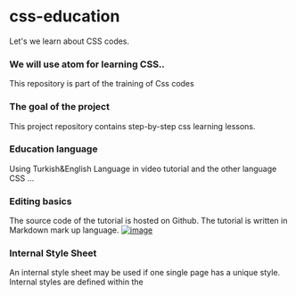 # css-education
Let's we learn about CSS codes.
### We will use atom for learning CSS..

This repository is part of the training of Css codes

### The goal of the project
This project repository contains step-by-step css learning lessons.

### Education language
Using Turkish&English Language in video tutorial and the other language CSS ...

### Editing basics
The source code of the tutorial is hosted on Github. The tutorial is written in Markdown mark up language.
[![image](https://i.hizliresim.com/rOQGam.jpg)](https://hizliresim.com/rOQGam)

### Internal Style Sheet
An internal style sheet may be used if one single page has a unique style. Internal styles are defined within the <style> element, inside the section of an HTML page.
  
### Contact
If you want to propose some small changes or fix typos in existing translations, please send me e-mail. ridvanmb1@gmail.com

### Video Tutorials
https://utopian.io/@rdvn
### My Youtube Channel
https://www.youtube.com/channel/UC1bTeDVjzKRY9_mHc0Q_XvA
